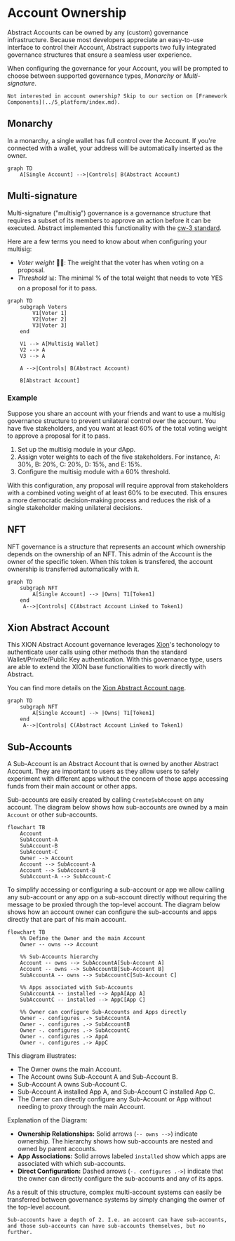 # Account Ownership

Abstract Accounts can be owned by any (custom) governance infrastructure. Because most developers appreciate an easy-to-use interface to control their Account, Abstract supports two fully integrated governance structures that ensure a seamless user experience.

When configuring the governance for your Account, you will be prompted to choose between supported governance types, *Monarchy* or *Multi-signature*.

```admonish info
Not interested in account ownership? Skip to our section on [Framework Components](../5_platform/index.md).
```

## Monarchy

In a monarchy, a single wallet has full control over the Account. If you're connected with a wallet, your address will be automatically inserted as the owner.

```mermaid
graph TD
    A[Single Account] -->|Controls| B(Abstract Account)
```

## Multi-signature

Multi-signature ("multisig") governance is a governance structure that requires a subset of its members to approve an action before it can be executed. Abstract implemented this functionality with the <a href="https://github.com/CosmWasm/cw-plus/blob/main/packages/cw3/README.md" target="_blank"> cw-3 standard</a>.

Here are a few terms you need to know about when configuring your multisig:

- *Voter weight* 🏋️‍♂️: The weight that the voter has when voting on a proposal.
- *Threshold* 📊: The minimal % of the total weight that needs to vote YES on a proposal for it to pass.

```mermaid
graph TD
    subgraph Voters
        V1[Voter 1]
        V2[Voter 2]
        V3[Voter 3]
    end

    V1 --> A[Multisig Wallet]
    V2 --> A
    V3 --> A
    
    A -->|Controls| B(Abstract Account)

    B[Abstract Account]
```

### Example

Suppose you share an account with your friends and want to use a multisig governance structure to prevent unilateral control over the account. You have five stakeholders, and you want at least 60% of the total voting weight to approve a proposal for it to pass.

1. Set up the multisig module in your dApp.
2. Assign voter weights to each of the five stakeholders. For instance, A: 30%, B: 20%, C: 20%, D: 15%, and E: 15%.
3. Configure the multisig module with a 60% threshold.

With this configuration, any proposal will require approval from stakeholders with a combined voting weight of at least 60% to be executed. This ensures a more democratic decision-making process and reduces the risk of a single stakeholder making unilateral decisions.

## NFT

NFT governance is a structure that represents an account which ownership depends on the ownership of an NFT. This admin of the Account is the owner of the specific token. When this token is transfered, the account ownership is transferred automatically with it.

```mermaid
graph TD
    subgraph NFT
        A[Single Account] --> |Owns| T1[Token1]
    end
     A-->|Controls| C(Abstract Account Linked to Token1)

```

## Xion Abstract Account

This XION Abstract Account governance leverages <a href="https://xion.burnt.com/" target="_blank" >Xion</a>'s techonology to authenticate user calls using other methods than the standard Wallet/Private/Public Key authentication. With this governance type, users are able to extend the XION base functionalities to work directly with Abstract.

You can find more details on the <a href="https://github.com/burnt-labs/abstract-account/blob/2c933a7b2a8dacc0ae5bf4344159a7d4ab080135/README.md" target="_blank">Xion Abstract Account page</a>.

```mermaid
graph TD
    subgraph NFT
        A[Single Account] --> |Owns| T1[Token1]
    end
     A-->|Controls| C(Abstract Account Linked to Token1)

```

## Sub-Accounts

A Sub-Account is an Abstract Account that is owned by another Abstract Account. They are important to users as they allow users to safely experiment with different apps without the concern of those apps accessing funds from their main account or other apps.

Sub-accounts are easily created by calling `CreateSubAccount` on any account. The diagram below shows how sub-accounts are owned by a main `Account` or other sub-accounts.

```mermaid
flowchart TB
    Account
    SubAccount-A
    SubAccount-B
    SubAccount-C
    Owner --> Account
    Account --> SubAccount-A
    Account --> SubAccount-B
    SubAccount-A --> SubAccount-C
```

To simplify accessing or configuring a sub-account or app we allow calling any sub-account or any app on a sub-account directly without requiring the message to be proxied through the top-level account. The diagram below shows how an account owner can configure the sub-accounts and apps directly that are part of his main account.

```mermaid
flowchart TB
    %% Define the Owner and the main Account
    Owner -- owns --> Account

    %% Sub-Accounts hierarchy
    Account -- owns --> SubAccountA[Sub-Account A]
    Account -- owns --> SubAccountB[Sub-Account B]
    SubAccountA -- owns --> SubAccountC[Sub-Account C]

    %% Apps associated with Sub-Accounts
    SubAccountA -- installed --> AppA[App A]
    SubAccountC -- installed --> AppC[App C]

    %% Owner can configure Sub-Accounts and Apps directly
    Owner -. configures .-> SubAccountA
    Owner -. configures .-> SubAccountB
    Owner -. configures .-> SubAccountC
    Owner -. configures .-> AppA
    Owner -. configures .-> AppC
```

This diagram illustrates:

- The Owner owns the main Account.
- The Account owns Sub-Account A and Sub-Account B.
- Sub-Account A owns Sub-Account C.
- Sub-Account A installed App A, and Sub-Account C installed App C.
- The Owner can directly configure any Sub-Account or App without needing to proxy through the main Account.

Explanation of the Diagram:

- **Ownership Relationships:** Solid arrows (`-- owns -->`) indicate ownership. The hierarchy shows how sub-accounts are nested and owned by parent accounts.
- **App Associations:** Solid arrows labeled `installed` show which apps are associated with which sub-accounts.
- **Direct Configuration:** Dashed arrows (`-. configures .->`) indicate that the owner can directly configure the sub-accounts and any of its apps.

As a result of this structure, complex multi-account systems can easily be transferred between governance systems by simply changing the owner of the top-level account.

```admonish info
Sub-accounts have a depth of 2. I.e. an account can have sub-accounts, and those sub-accounts can have sub-accounts themselves, but no further.
```
